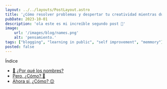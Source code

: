 ```yaml
---
layout: ../../layouts/PostLayout.astro
title: '¿Cómo resolver problemas y despertar tu creatividad mientras duermes?😴'
pubDate: 2023-10-01
description: 'ola este es mi increíble segundo post 🥳'
image:
    url: '/images/blog/names.png'
    alt: 'pensamiento.'
tags: ["blogging", "learning in public", "self improvement", "memmory"]
posted: false
---
```


Índice

- [🤔 ¿Por qué los nombres?](#-por-qué-los-nombres)
- [Pero, ¿Cómo? 🤨](#pero-cómo-)
- [Ahora sí, ¿Cómo? 😐](#ahora-sí-cómo-)